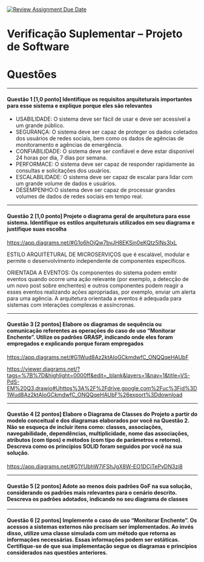 [![Review Assignment Due Date](https://classroom.github.com/assets/deadline-readme-button-24ddc0f5d75046c5622901739e7c5dd533143b0c8e959d652212380cedb1ea36.svg)](https://classroom.github.com/a/rYsm7pB4)

# Verificação Suplementar – Projeto de Software



# Questões

---
#### Questão 1 [1,0 ponto] Identifique os requisitos arquiteturais importantes para esse sistema e explique porque eles são relevantes

- USABILIDADE: O sistema deve ser fácil de usar e deve ser acessível a um grande público. 
- SEGURANÇA: O sistema deve ser capaz de proteger os dados coletados dos usuários de redes sociais, bem como os dados de agências de monitoramento e agências de emergência.
- CONFIABILIDADE: O sistema deve ser confiável e deve estar disponível 24 horas por dia, 7 dias por semana.
- PERFORMACE: O sistema deve ser capaz de responder rapidamente às consultas e solicitações dos usuários. 
- ESCALABILIDADE: O sistema deve ser capaz de escalar para lidar com um grande volume de dados e usuários.
- DESEMPENHO:O sistema deve ser capaz de processar grandes volumes de dados de redes sociais em tempo real.


---
#### Questão 2 [1,0 ponto] Projete o diagrama geral de arquitetura para esse sistema. Identifique os estilos arquiteturais utilizados em seu diagrama e justifique suas escolha

https://app.diagrams.net/#G1o6hOjQw7bvJH8EKSjn0eKQtz5lNs3lxL

ESTILO ARQUITETURAL DE MICROSERVIÇOS que é escalável, modular e permite o desenvolvimento independente de componentes específicos.


ORIENTADA A EVENTOS: Os componentes do sistema podem emitir eventos quando ocorre uma ação relevante (por exemplo, a detecção de um novo post sobre enchentes) e outros componentes podem reagir a esses eventos realizando ações apropriadas, por exemplo, enviar um alerta para uma agência. A arquitetura orientada a eventos é adequada para sistemas com interações complexas e assíncronas.


---
#### Questão 3 [2 pontos] Elabore os diagramas de sequência ou comunicação referentes as operações do caso de uso “Monitorar Enchente”. Utilize os padrões GRASP, indicando onde eles foram empregados e explicando porque foram empregados

https://app.diagrams.net/#G1Wud8Az2ktAIoGCkmdwfC_ONQQqeHAUbF

https://viewer.diagrams.net/?tags=%7B%7D&highlight=0000ff&edit=_blank&layers=1&nav=1&title=VS-PdS-EM%20Q3.drawio#Uhttps%3A%2F%2Fdrive.google.com%2Fuc%3Fid%3D1Wud8Az2ktAIoGCkmdwfC_ONQQqeHAUbF%26export%3Ddownload


---
#### Questão 4 [2 pontos] Elabore o Diagrama de Classes do Projeto a partir do modelo conceitual e dos diagramas elaborados por você na Questão 2. Não se esqueça de incluir itens como: classes, associações, navegabilidade, dependências, multiplicidade, nome das associações, atributos (com tipos) e métodos (com tipo de parâmetros e retorno). Descreva como os princípios SOLID foram seguidos por você na sua solução.

https://app.diagrams.net/#G1YUbhW7jFShJgX8W-EO1DCjTePvDN3zi8


---
#### Questão 5 [2 pontos] Adote ao menos dois padrões GoF na sua solução, considerando os padrões mais relevantes para o cenário descrito. Descreva os padrões adotados, indicando no seu diagrama de classes



---
#### Questão 6 [2 pontos] Implemente o caso de uso “Monitorar Enchente”. Os acessos a sistemas externos não precisam ser implementados. Ao invés disso, utilize uma classe simulada com um método que retorna as informações necessárias. Essas informações podem ser estáticas. Certifique-se de que sua implementação segue os diagramas e princípios considerados nas questões anteriores.

